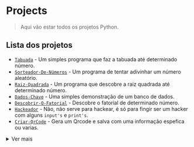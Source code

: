 # Projects

> Aqui vão estar todos os projetos Python.

## Lista dos projetos

- [`Tabuada`](Tabuada/tabuada.py) - Um simples programa que faz a tabuada até determinado número.
- [`Sorteador-De-Números`](Sorteador-De-Números/Sorteador-De-Número.py) - Um programa de tentar adivinhar um número aleatório.
- [`Raiz-Quadrada`](Raiz-Quadrada/Raiz-Quadrada.py) - Um programa que descobre a raiz quadrada até determinado número.
- [`Dados-Chave`](Dados-Chave/Dados-chave.py) - Uma simples demonstração de um banco de dados.
- [`Descobrir-O-Fatorial`](Descobrir-O-Fatorial/Fatorial.py) - Descobre o fatorial de determinado número.
- [`Hackeador`](Hackeador/Hackeador.py) - Não, não serve para hackear, é só para fingir ser um hacker com alguns `input's` e `print's`.
- [`Criar-QrCode`](Criar-QrCode) - Gera um Qrcode e salva com uma informação espefica ou varias.

<details>
<summary>Ver mais</summary>


</details>
